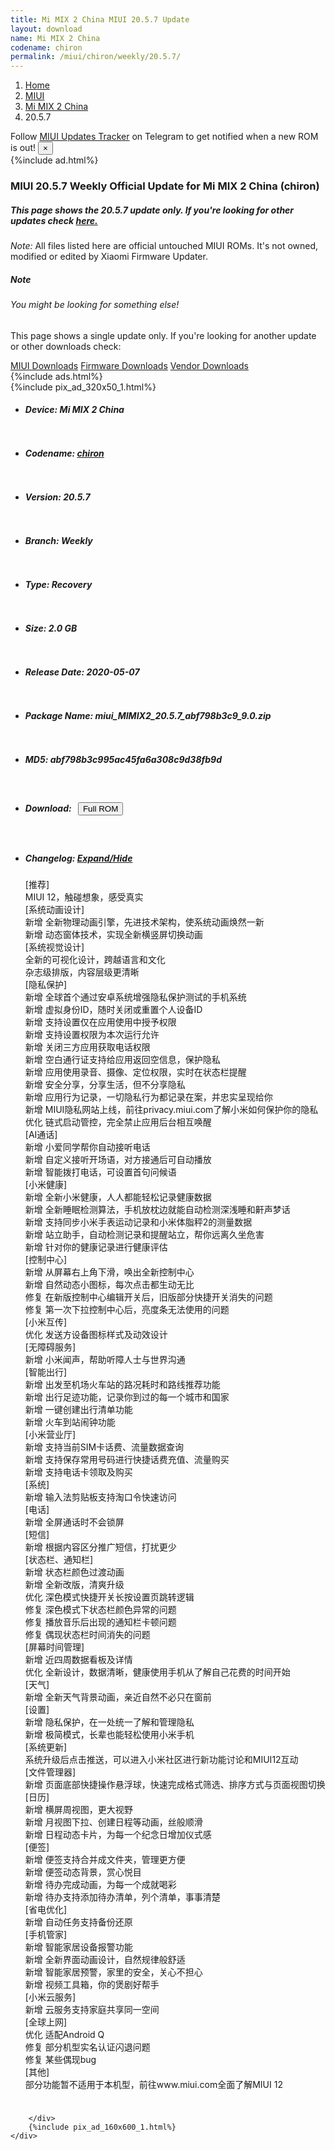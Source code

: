 ```yaml
---
title: Mi MIX 2 China MIUI 20.5.7 Update
layout: download
name: Mi MIX 2 China
codename: chiron
permalink: /miui/chiron/weekly/20.5.7/
---
```

<nav aria-label="breadcrumb">
    <ol class="breadcrumb">
        <li class="breadcrumb-item"><a href="/">Home</a></li>
        <li class="breadcrumb-item"><a href="/miui/">MIUI</a></li>
        <li class="breadcrumb-item"><a href="/miui/chiron/">Mi MIX 2 China</a></li>
        <li class="breadcrumb-item active" aria-current="page">20.5.7</li>
    </ol>
</nav>
<div class="alert alert-primary alert-dismissible fade show" role="alert">
    Follow <a href="https://t.me/MIUIUpdatesTracker" class="alert-link">MIUI Updates Tracker</a> on Telegram to get
    notified when a new ROM is out!
    <button type="button" class="close" data-dismiss="alert" aria-label="Close">
        <span aria-hidden="true">&times;</span>
    </button>
</div>
{%include ad.html%}
<div class="col-12 mx-auto">
    <h3 class="title bg-light p-2 rounded">MIUI 20.5.7 Weekly Official Update for Mi MIX 2 China (chiron)</h3>
    <h5>This page shows the 20.5.7 update only. If you're looking for other updates check
        <a href="/miui/chiron/">here.</a></h5>
    <p><i>Note: </i>All files listed here are official untouched MIUI ROMs.
        It's not owned, modified or edited by Xiaomi Firmware Updater.</p>
    <div class="card">
        <div class="card-body">
            <h5 class="card-title">Note</h5>
            <h6 class="card-subtitle mb-2 text-muted">You might be looking for something else!</h6>
            <p class="card-text">This page shows a single update only.
                If you're looking for another update or other downloads check:</p>
            <a href="/miui/" class="card-link">MIUI Downloads</a>
            <a href="/firmware/" class="card-link">Firmware Downloads</a>
            <a href="/vendor/" class="card-link">Vendor Downloads</a>
        </div>
    </div>
    {%include ads.html%}
    <div class="row justify-content-center">
        <div class="col-10" id="downloads">
                    <div class="card card-body">
            {%include pix_ad_320x50_1.html%}
            <ul class="list-unstyled">
                <li style="padding-bottom: 10px;">
                    <h5><b>Device: </b>Mi MIX 2 China</h5>
                </li>
                <li style="padding-bottom: 10px;">
                    <h5><b>Codename: </b> <a href="/miui/chiron/" target="_blank">chiron</a> </h5>
                </li>
                <li style="padding-bottom: 10px;">
                    <h5><b>Version: </b>20.5.7</h5>
                </li>
                <li style="padding-bottom: 10px;">
                    <h5><b>Branch: </b>Weekly</h5>
                </li>
                <li style="padding-bottom: 10px;">
                    <h5><b>Type: </b>Recovery</h5>
                </li>
                <li style="padding-bottom: 10px;">
                    <h5><b>Size: </b>2.0 GB</h5>
                </li>
                <li style="padding-bottom: 10px;">
                    <h5><b>Release Date: </b>2020-05-07</h5>
                </li>
                <li style="padding-bottom: 10px;">
                    <h5><b>Package Name: </b><span id="filename" class="text-dark">miui_MIMIX2_20.5.7_abf798b3c9_9.0.zip</span></h5>
                </li>
                <li style="padding-bottom: 10px;">
                    <h5><b>MD5: </b><span id="md5" class="text-muted">abf798b3c995ac45fa6a308c9d38fb9d</span></h5>
                </li>
                <li style="padding-bottom: 10px;">
                    <h5><b>Download: </b><button type="button" id="download" class="btn btn-primary" style="margin: 7px;"
                            onclick="window.open('https://bigota.d.miui.com/20.5.7/miui_MIMIX2_20.5.7_abf798b3c9_9.0.zip', '_blank');"><i class="fa fa-download"></i> Full ROM</button></h5>
                </li>
                <li style="padding-bottom: 10px;">
                    <h5><b>Changelog: </b><a href="#chiron_1_changelog" data-toggle="collapse" role="button"
                            aria-expanded="false" aria-controls="chiron_1_changelog"> <i class="fa fa-arrow-down"
                                aria-hidden="true"></i> Expand/Hide</a></h5>
                    <div class="collapse" id="chiron_1_changelog">
                        <p id="changelog_text">[推荐]<br>MIUI 12，触碰想象，感受真实<br>[系统动画设计]<br>新增 全新物理动画引擎，先进技术架构，使系统动画焕然一新<br>新增 动态窗体技术，实现全新横竖屏切换动画<br>[系统视觉设计]<br>全新的可视化设计，跨越语言和文化<br>杂志级排版，内容层级更清晰<br>[隐私保护]<br>新增 全球首个通过安卓系统增强隐私保护测试的手机系统<br>新增 虚拟身份ID，随时关闭或重置个人设备ID<br>新增 支持设置仅在应用使用中授予权限<br>新增 支持设置权限为本次运行允许<br>新增 关闭三方应用获取电话权限<br>新增 空白通行证支持给应用返回空信息，保护隐私<br>新增 应用使用录音、摄像、定位权限，实时在状态栏提醒<br>新增 安全分享，分享生活，但不分享隐私<br>新增 应用行为记录，一切隐私行为都记录在案，并忠实呈现给你<br>新增 MIUI隐私网站上线，前往privacy.miui.com了解小米如何保护你的隐私<br>优化 链式启动管控，完全禁止应用后台相互唤醒<br>[AI通话]<br>新增 小爱同学帮你自动接听电话<br>新增 自定义接听开场语，对方接通后可自动播放<br>新增 智能拨打电话，可设置首句问候语<br>[小米健康]<br>新增 全新小米健康，人人都能轻松记录健康数据<br>新增 全新睡眠检测算法，手机放枕边就能自动检测深浅睡和鼾声梦话<br>新增 支持同步小米手表运动记录和小米体脂秤2的测量数据<br>新增 站立助手，自动检测记录和提醒站立，帮你远离久坐危害<br>新增 针对你的健康记录进行健康评估<br>[控制中心]<br>新增 从屏幕右上角下滑，唤出全新控制中心<br>新增 自然动态小图标，每次点击都生动无比<br>修复 在新版控制中心编辑开关后，旧版部分快捷开关消失的问题<br>修复 第一次下拉控制中心后，亮度条无法使用的问题<br>[小米互传]<br>优化 发送方设备图标样式及动效设计<br>[无障碍服务]<br>新增 小米闻声，帮助听障人士与世界沟通<br>[智能出行]<br>新增 出发至机场火车站的路况耗时和路线推荐功能<br>新增 出行足迹功能，记录你到过的每一个城市和国家<br>新增 一键创建出行清单功能<br>新增 火车到站闹钟功能<br>[小米营业厅]<br>新增 支持当前SIM卡话费、流量数据查询<br>新增 支持保存常用号码进行快捷话费充值、流量购买<br>新增 支持电话卡领取及购买<br>[系统]<br>新增 输入法剪贴板支持淘口令快速访问<br>[电话]<br>新增 全屏通话时不会锁屏<br>[短信]<br>新增 根据内容区分推广短信，打扰更少<br>[状态栏、通知栏]<br>新增 状态栏颜色过渡动画<br>新增 全新改版，清爽升级<br>优化 深色模式快捷开关长按设置页跳转逻辑<br>修复 深色模式下状态栏颜色异常的问题<br>修复 播放音乐后出现的通知栏卡顿问题<br>修复 偶现状态栏时间消失的问题<br>[屏幕时间管理]<br>新增 近四周数据看板及详情<br>优化 全新设计，数据清晰，健康使用手机从了解自己花费的时间开始<br>[天气]<br>新增 全新天气背景动画，亲近自然不必只在窗前<br>[设置]<br>新增 隐私保护，在一处统一了解和管理隐私<br>新增 极简模式，长辈也能轻松使用小米手机<br>[系统更新]<br>系统升级后点击推送，可以进入小米社区进行新功能讨论和MIUI12互动<br>[文件管理器]<br>新增 页面底部快捷操作悬浮球，快速完成格式筛选、排序方式与页面视图切换<br>[日历]<br>新增 横屏周视图，更大视野<br>新增 月视图下拉、创建日程等动画，丝般顺滑<br>新增 日程动态卡片，为每一个纪念日增加仪式感<br>[便签]<br>新增 便签支持合并成文件夹，管理更方便<br>新增 便签动态背景，赏心悦目<br>新增 待办完成动画，为每一个成就喝彩<br>新增 待办支持添加待办清单，列个清单，事事清楚<br>[省电优化]<br>新增 自动任务支持备份还原<br>[手机管家]<br>新增 智能家居设备报警功能<br>新增 全新界面动画设计，自然规律般舒适<br>新增 智能家居预警，家里的安全，关心不担心<br>新增 视频工具箱，你的煲剧好帮手<br>[小米云服务]<br>新增 云服务支持家庭共享同一空间<br>[全球上网]<br>优化 适配Android Q<br>修复 部分机型实名认证闪退问题<br>修复 某些偶现bug<br>[其他]<br>部分功能暂不适用于本机型，前往www.miui.com全面了解MIUI 12</p>
                    </div>
                </li>
            </ul>
        </div>

        </div>
        {%include pix_ad_160x600_1.html%}
    </div>
</div>